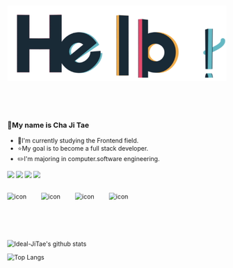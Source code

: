 <img src="./img/hello.gif" />

<br><br><br>

### 👋My name is Cha Ji Tae
- 🔭I'm currently studying the Frontend field.  
- ⭐My goal is to become a full stack developer.  
- ✏️I'm majoring in computer.software engineering. 

<a href="https://www.notion.so/ideal-jitae/574437ec9dd5413db99572d6afda0cd3" target="_blank"><img src="https://img.shields.io/badge/Profile-f9af00?style=for-the-badge&logo=About.me&logoColor=white"/></a>
<a href="https://Ideal-JiTae.github.io/" target="_blank"><img src="https://img.shields.io/badge/GitHubPages-222222?style=for-the-badge&logo=GitHubPages&logoColor=white"/></a>
<a href="https://www.instagram.com/code.ideal/" target="_blank"><img src="https://img.shields.io/badge/Instagram-E4405F?style=for-the-badge&logo=Instagram&logoColor=white"/></a>
<a href="https://www.facebook.com/profile.php?id=100010915368820" target="_blank"><img src="https://img.shields.io/badge/Facebook-1877F2?style=for-the-badge&logo=Facebook&logoColor=white"/></a>

<br>

<div style="display: flex; align-items: flex-start;"><img src="https://techstack-generator.vercel.app/js-icon.svg" alt="icon" width="78" height="78" /><img src="https://techstack-generator.vercel.app/ts-icon.svg" alt="icon" width="78" height="78" /><img src="https://techstack-generator.vercel.app/react-icon.svg" alt="icon" width="78" height="78" /><img src="https://techstack-generator.vercel.app/github-icon.svg" alt="icon" width="78" height="78" /></div>
  

<br/>  
  
![Ideal-JiTae's github stats](https://github-readme-stats.vercel.app/api?username=Ideal-JiTae&show_icons=true&count_private=true&theme=react)

![Top Langs](https://github-readme-stats.vercel.app/api/top-langs/?username=Ideal-JiTae&layout=compact&theme=react)
